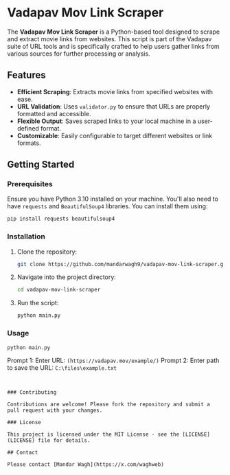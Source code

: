 # Vadapav Mov Link Scraper

The **Vadapav Mov Link Scraper** is a Python-based tool designed to scrape and extract movie links from websites. This script is part of the Vadapav suite of URL tools and is specifically crafted to help users gather links from various sources for further processing or analysis.

## Features

- **Efficient Scraping**: Extracts movie links from specified websites with ease.
- **URL Validation**: Uses `validator.py` to ensure that URLs are properly formatted and accessible.
- **Flexible Output**: Saves scraped links to your local machine in a user-defined format.
- **Customizable**: Easily configurable to target different websites or link formats.

## Getting Started

### Prerequisites

Ensure you have Python 3.10 installed on your machine. You'll also need to have `requests` and `BeautifulSoup4` libraries. You can install them using:

```bash
pip install requests beautifulsoup4
```

### Installation

1. Clone the repository:

   ```bash
   git clone https://github.com/mandarwagh9/vadapav-mov-link-scraper.git
   ```

2. Navigate into the project directory:

   ```bash
   cd vadapav-mov-link-scraper
   ```

3. Run the script:

   ```bash
   python main.py
   ```

### Usage


```bash
python main.py
```

Prompt 1: Enter URL: `(https://vadapav.mov/example/)`
Prompt 2: Enter path to save the URL: `C:\files\example.txt`
```


### Contributing

Contributions are welcome! Please fork the repository and submit a pull request with your changes.

### License

This project is licensed under the MIT License - see the [LICENSE](LICENSE) file for details.

## Contact

Please contact [Mandar Wagh](https://x.com/waghweb)

